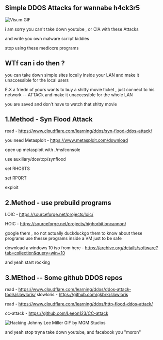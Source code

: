 
## Simple DDOS Attacks for wannabe h4ck3r5

![Visum GIF](https://github.com/eyeblech/5imp1e-DD0s/assets/78268197/a6458c3c-448f-4d38-89c7-dd429322ece5)



i am sorry you can't take down youtube , or CIA with these Attacks

and write you own malware scriipt kiddies 

stop using these mediocre programs 

## WTf can i do then ?

you can take down simple sites locally inside your LAN and make it unaccessible for the local users 

E.X   a friedn of yours wants to buy a shitty movie ticket , just connect to his network -- ATTACk and make it unaccessible for the whole LAN 

you are saved and don't have to watch that shitty movie

## 1.Method - Syn Flood Attack

read - https://www.cloudflare.com/learning/ddos/syn-flood-ddos-attack/

you need  Metasploit - https://www.metasploit.com/download

open up metasploit with ./msfconsole

use auxiliary/dos/tcp/synflood

set RHOSTS <website ip>

set RPORT <site port>

exploit 

## 2.Method - use prebuild programs 

LOIC - https://sourceforge.net/projects/loic/

HOIC - https://sourceforge.net/projects/highorbitioncannon/

google them , no not actually duckduckgo them to know about these programs use thesse programs inside a VM just to be safe 

download a windows 10 iso from here - https://archive.org/details/software?tab=collection&query=win+10

and yeah start rocking

## 3.MEthod -- Some github DDOS repos 

read - https://www.cloudflare.com/learning/ddos/ddos-attack-tools/slowloris/
slowloris - https://github.com/gkbrk/slowloris

read - https://www.cloudflare.com/learning/ddos/http-flood-ddos-attack/

cc-attack - https://github.com/Leeon123/CC-attack


![Hacking Johnny Lee Miller GIF by MGM Studios](https://github.com/eyeblech/5imp1e-DD0s/assets/78268197/3c1c3a6a-8f55-40e5-90ff-a9c0279b998f)


and yeah stop tryna take down youtube, and facebook you "moron"







